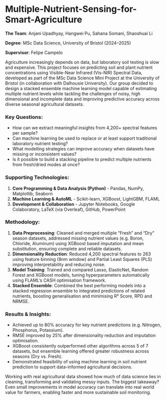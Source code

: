 # Multiple-Nutrient-Sensing-for-Smart-Agriculture

**The Team**: Anjani Upadhyay, Hangwei Pu, Sahana Somani, Shaoshuai Li

**Degree**: MSc Data Science, University of Bristol (2024–2025)

**Supervisor**: Felipe Campelo

Agriculture increasingly depends on data, but laboratory soil testing is slow and expensive. This project focuses on predicting soil and plant nutrient concentrations using Visible-Near Infrared (Vis-NIR) Spectral Data, developed as part of the MSc Data Science Mini Project at the University of Bristol (in collaboration with Dalhousie University). Our group decided to design a stacked ensemble machine learning model capable of estimating multiple nutrient levels while tackling the challenges of noisy, high dimensional and incomplete data and improving predictive accuracy across diverse seasonal agricultural datasets.

### Key Questions:
* How can we extract meaningful insights from 4,200+ spectral features per sample?
* Can machine learning be used to replace or at least support traditional laboratory nutrient testing?
* What modelling strategies can improve accuracy when datasets have missing or inconsistent values?
* Is it possible to build a stacking pipeline to predict multiple nutrients from fresh/dried modes at once?

### Supporting Technologies:
1. **Core Programming & Data Analysis (Python)** - Pandas, NumPy, Matplotlib, Seaborn
2. **Machine Learning & AutoML** - Scikit-learn, XGBoost, LightGBM, FLAML
3. **Development & Collaboration** - Jupyter Notebooks, Google Colaboratory, LaTeX (via Overleaf), GitHub, PowerPoint

### Methodology:

1. **Data Preprocessing**: Cleaned and merged multiple “Fresh” and “Dry” season datasets, addressed missing nutrient values (e.g. Boron, Chloride, Aluminum) using XGBoost based imputation and mean substitution, ensuring complete and reliable datasets.
2. **Dimensionality Reduction**: Reduced 4,200 spectral features to 263 using feature binning (8nm window) and Partial Least Squares (PLS) improving interpretability and reducing noise.
3. **Model Training**: Trained and compared Lasso, ElasticNet, Random Forest and XGBoost models, tuning hyperparameters automatically using FLAML’s CASH optimisation framework.
4. **Stacked Ensemble**: Combined the best performing models into a stacked regression ensemble to integrated predictions of related nutrients, boosting generalisation and minimising R² Score, RPD and NRMSE.

### Results & Insights:

* Achieved up to 80% accuracy for key nutrient predictions (e.g. Nitrogen, Phosphorus, Potassium).
* RMSE improved by 25% after dimensionality reduction and imputation optimisation.
* XGBoost consistently outperformed other algorithms across 5 of 7 datasets, but ensemble learning offered greater robustness across seasons (Dry vs. Fresh).
* Demonstrated feasibility of using machine learning in soil nutrient prediction to support data-informed agricultural decisions.

Working with real agricultural data showed how much of data science lies in cleaning, transforming and validating messy inputs. The biggest takeaway? Even small improvements in model accuracy can translate into real world value for farmers, enabling faster and more sustainable soil monitoring.
